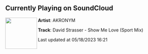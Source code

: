 ## Currently Playing on SoundCloud

[<img align="left" width="100" src="https://i1.sndcdn.com/artworks-vIyycdtsFOnqZFB4-ovfABg-t500x500.jpg">](https://soundcloud.com/akronymcollective/david-strasser-show-me-love-sport-mix-1)

**Artist**: AKRONYM 

**Track**: David Strasser - Show Me Love (Sport Mix)

Last updated at 05/18/2023 16:21
